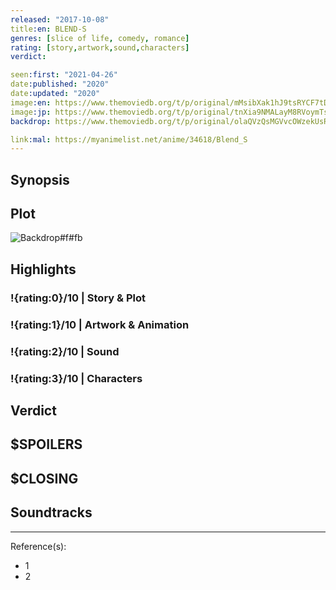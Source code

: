 ```yaml
---
released: "2017-10-08"
title:en: BLEND-S
genres: [slice of life, comedy, romance]
rating: [story,artwork,sound,characters]
verdict:

seen:first: "2021-04-26"
date:published: "2020"
date:updated: "2020"
image:en: https://www.themoviedb.org/t/p/original/mMsibXak1hJ9tsRYCF7tDYN319w.jpg
image:jp: https://www.themoviedb.org/t/p/original/tnXia9NMALayM8RVoymTsaO5VqK.jpg
backdrop: https://www.themoviedb.org/t/p/original/olaQVzQsMGVvcOWzekUsRhMJlXJ.jpg

link:mal: https://myanimelist.net/anime/34618/Blend_S
---
```



## Synopsis

## Plot

![Backdrop#f#fb](https://www.themoviedb.org/t/p/original/shat7d2no6y7p29568WprhohTAu.jpg "Source: TMDB")

## Highlights

### !{rating:0}/10 | Story & Plot

### !{rating:1}/10 | Artwork & Animation

### !{rating:2}/10 | Sound

### !{rating:3}/10 | Characters

## Verdict

## $SPOILERS

## $CLOSING

## Soundtracks

***
Reference(s):

- 1
- 2
